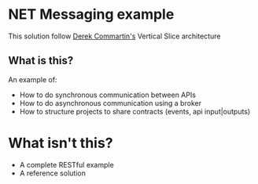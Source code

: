 ﻿# NET Messaging example

This solution follow [Derek Commartin's](https://www.youtube.com/@CodeOpinion) Vertical Slice architecture

## What is this?

An example of:

- How to do synchronous communication between APIs
- How to do asynchronous communication using a broker
- How to structure projects to share contracts (events, api input|outputs)

# What isn't this?

- A complete RESTful example
- A reference solution
